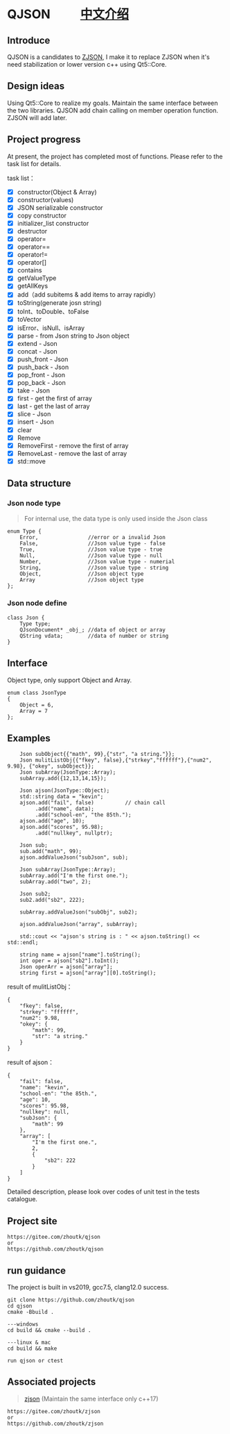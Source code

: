 # QJSON   &emsp;&emsp;  [中文介绍](README_CN.md)  

## Introduce
QJSON is a candidates to [ZJSON](https://gitee.com/zhoutk/zjson.git), I make it to replace ZJSON when it's need stabilization or lower version c++ using Qt5::Core.

## Design ideas  
Using Qt5::Core to realize my goals. Maintain the same interface between the two libraries. QJSON add chain calling on member operation function. ZJSON will add later.

## Project progress
At present, the project has completed most of functions. Please refer to the task list for details. 

task list：
- [x] constructor(Object & Array)
- [x] constructor(values)
- [x] JSON serializable constructor
- [x] copy constructor
- [x] initializer_list constructor
- [x] destructor
- [x] operator=
- [x] operator==
- [x] operator!=
- [x] operator[]
- [x] contains
- [x] getValueType
- [x] getAllKeys
- [x] add（add subitems & add items to array rapidly）
- [x] toString(generate josn string)
- [x] toInt、toDouble、toFalse
- [x] toVector
- [x] isError、isNull、isArray
- [x] parse - from Json string to Json object
- [x] extend - Json
- [x] concat - Json 
- [x] push_front - Json
- [x] push_back - Json
- [x] pop_front - Json
- [x] pop_back - Json
- [x] take - Json
- [x] first -  get the first of array
- [x] last -  get the last of array
- [x] slice - Json
- [x] insert - Json
- [x] clear
- [x] Remove 
- [x] RemoveFirst - remove the first of array
- [x] RemoveLast - remove the last of array
- [x] std::move
  
## Data structure

### Json node type   
> For internal use, the data type is only used inside the Json class
```
enum Type {
    Error,                //error or a invalid Json
    False,                //Json value type - false
    True,                 //Json value type - true
    Null,                 //Json value type - null
    Number,               //Json value type - numerial
    String,               //Json value type - string
    Object,               //Json object type
    Array                 //Json object type
};
```
### Json node define
```
class Json {
    Type type;
    QJsonDocument* _obj_; //data of object or array
    QString vdata;        //data of number or string
}
```
## Interface
Object type, only support Object and Array.
```
enum class JsonType
{
    Object = 6,
    Array = 7
};
```
    
## Examples
```
    Json subObject{{"math", 99},{"str", "a string."}};   
    Json mulitListObj{{"fkey", false},{"strkey","ffffff"},{"num2", 9.98}, {"okey", subObject}};
    Json subArray(JsonType::Array);                 
    subArray.add({12,13,14,15});            

    Json ajson(JsonType::Object);                
    std::string data = "kevin";                     
    ajson.add("fail", false)          // chain call
         .add("name", data);              
         .add("school-en", "the 85th.");   
    ajson.add("age", 10);                  
    ajson.add("scores", 95.98);            
         .add("nullkey", nullptr);         

    Json sub;                                  
    sub.add("math", 99);                 
    ajson.addValueJson("subJson", sub);           

    Json subArray(JsonType::Array);              
    subArray.add("I'm the first one.");   
    subArray.add("two", 2);               
    
    Json sub2;                            
    sub2.add("sb2", 222);

    subArray.addValueJson("subObj", sub2);         
    
    ajson.addValueJson("array", subArray);         

    std::cout << "ajson's string is : " << ajson.toString() << std::endl;   

    string name = ajson["name"].toString();        
    int oper = ajson["sb2"].toInt();               
    Json operArr = ajson["array"];                 
    string first = ajson["array"][0].toString();   
```
result of mulitListObj：
```
{
    "fkey": false,
    "strkey": "ffffff",
    "num2": 9.98,
    "okey": {
        "math": 99,
        "str": "a string."
    }
}
```
result of  ajson：
```
{
    "fail": false,
    "name": "kevin",
    "school-en": "the 85th.",
    "age": 10,
    "scores": 95.98,
    "nullkey": null,
    "subJson": {
        "math": 99
    },
    "array": [
        "I'm the first one.",
        2,
        {
            "sb2": 222
        }
    ]
}
```
Detailed description, please look over codes of unit test in the tests catalogue.

## Project site
```
https://gitee.com/zhoutk/qjson
or
https://github.com/zhoutk/qjson
```

## run guidance
The project is built in vs2019, gcc7.5, clang12.0 success.  
```
git clone https://github.com/zhoutk/qjson
cd qjson
cmake -Bbuild .

---windows
cd build && cmake --build .

---linux & mac
cd build && make

run qjson or ctest
```

## Associated projects

> [zjson](https://gitee.com/zhoutk/qjson.git) (Maintain the same interface only c++17)
```
https://gitee.com/zhoutk/zjson
or
https://github.com/zhoutk/zjson
```